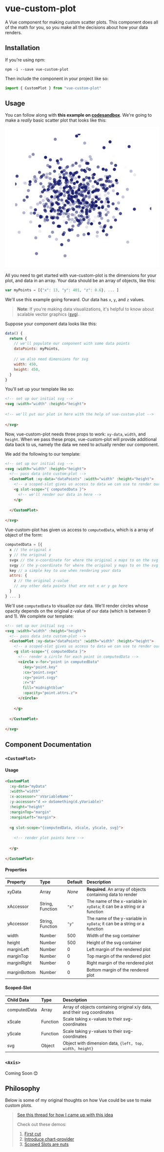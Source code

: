 # vue-custom-plot

A Vue component for making custom scatter plots. This component does all of the math for you, so you make all the decisions about how your data renders.

## Installation

If you're using npm:

```
npm -i --save vue-custom-plot
```

Then include the component in your project like so:

```js
import { CustomPlot } from "vue-custom-plot"
```

## Usage

You can follow along with **this example on [codesandbox](https://codesandbox.io/s/xllnyyjww)**. We're going to make a _really_ basic scatter plot that looks like this:

![scatter plot preview](./assets/usage-preview.png)

All you need to get started with vue-custom-plot is the dimensions for your plot, and data in an array. Your data should be an array of objects, like this:

```js
var myPoints = [{"x": 13, "y": 401, "z": 0.6}, ... ]
```

We'll use this example going forward. Our data has `x`, `y`, and `z` values.

> **Note**: If you're making data visualizations, it's helpful to know about scalable vector graphics ([svg](https://developer.mozilla.org/en-US/docs/Web/SVG/Tutorial/Introduction)).

Suppose your component data looks like this:

```js
data() {
  return {
    // we'll populate our component with some data points
    dataPoints: myPoints,

    // we also need dimensions for svg
    width: 450,
    height: 450,
  }
}
```

You'll set up your template like so:

```html
<!-- set up our initial svg -->
<svg :width="width" :height="height">

<!-- we'll put our plot in here with the help of vue-custom-plot -->

</svg>
```

Now, vue-custom-plot needs three props to work: `xy-data`, `width`, and `height`. When we pass these props, vue-custom-plot will provide additional data back to us, namely the data we need to actually render our component.

We add the following to our template:

```html
<!-- set up our initial svg -->
<svg :width="width" :height="height">
  <!-- pass data into custom-plot -->
  <CustomPlot :xy-data="dataPoints" :width="width" :height="height">
    <!-- a scoped-slot gives us access to data we can use to render our plot with svg -->
    <g slot-scope="{ computedData }">
      <!-- we'll render our data in here -->
    </g>

  </CustomPlot>

</svg>
```

Vue-custom-plot has given us access to `computedData`, which is a array of object of the form:

```js
computedData = [{
  x // the original x
  y // the original y
  svgx // the x-coordinate for where the original x maps to on the svg
  svgy // the y-coordinate for where the original y maps to on the svg
  key // a simple key to use when rendering your data
  attrs: {
    z // the original z-value
    // any other data points that are not x or y go here
  }
} ... ]
```

We'll use `computedData` to visualize our data. We'll render circles whose opacity depends on the original z-value of our data (which is between 0 and 1). We complete our template:

```html
<!-- set up our initial svg -->
<svg :width="width" :height="height">
  <!-- pass data into custom-plot -->
  <CustomPlot :xy-data="dataPoints" :width="width" :height="height">
    <!-- a scoped-slot gives us access to data we can use to render our plot with svg -->
    <g slot-scope="{ computedData }">
      <!-- render a circle for each point in computedData -->
      <circle v-for="point in computedData"
        :key="point.key"
        :cx="point.svgx"
        :cy="point.svgy"
        :r="8"
        fill="midnightblue"
        :opacity="point.attrs.z">
      </circle>

    </g>

  </CustomPlot>

</svg>
```

## Component Documentation

### `<CustomPlot>`

#### Usage

```html
<CustomPlot
  :xy-data="myData"
  :width="width"
  :x-accessor="'xVariableName'"
  :y-accessor="d => doSomething(d.yVariable)"
  :height="height"
  :marginTop="margin"
  :marginLeft="margin">

  <g slot-scope="{computedData, xScale, yScale, svg}">

    <!-- render plot points here -->

  </g>

</CustomPlot>
```

#### Properties

| Property     | Type             | Default | Description                                                              |
| :----------- | :--------------- | :------ | :----------------------------------------------------------------------- |
| xyData       | Array            | _None_  | **Required**. An array of objects containing data to render              |
| xAccessor    | String, Function | `"x"`   | The name of the x-variable in `xyData`; it can be a string or a function |
| yAccessor    | String, Function | `"y"`   | The name of the y-variable in `xyData`; it can be a string or a function |
| width        | Number           | 500     | Width of the svg container                                               |
| height       | Number           | 500     | Height of the svg container                                              |
| marginLeft   | Number           | 0       | Left margin of the rendered plot                                         |
| marginTop    | Number           | 0       | Top margin of the rendered plot                                          |
| marginRight  | Number           | 0       | Right margin of the rendered plot                                        |
| marginBottom | Number           | 0       | Bottom margin of the rendered plot                                       |

#### Scoped-Slot

| Child Data   | Type     | Description                                                              |
| :----------- | :------- | :----------------------------------------------------------------------- |
| computedData | Array    | Array of objects containing original x/y data, and their svg coordinates |
| xScale       | Function | Scale taking x-values to their svg-coordinates                           |
| yScale       | Function | Scale taking y-values to their svg-coordinates                           |
| svg          | Object   | Object with dimension data, `{left, top, width, height}`                 |

### `<Axis>`

Coming Soon :blush:

## Philosophy

Below is some of my original thoughts on how Vue could be use to make custom plots.

> [See this thread for how I came up with this idea](https://twitter.com/pj_trainor/status/972930303374307328)
>
> Check out these demos:
>
> 1.  [First cut](https://codesandbox.io/s/n98jqj84jl)
> 2.  [Introduce chart-provider](https://codesandbox.io/s/l34zj5x82l)
> 3.  [Scoped Slots are nuts](https://codesandbox.io/s/2jq8q63ryj)
